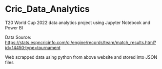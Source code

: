 # Cric_Data_Analytics
T20 World Cup 2022 data analytics project using Jupyter Notebook and Power BI

Data Source: https://stats.espncricinfo.com/ci/engine/records/team/match_results.html?id=14450;type=tournament

Web scrapped data using python from above website and stored into JSON files


